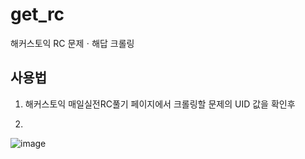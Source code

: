 # get_rc
해커스토익 RC 문제ㆍ해답 크롤링

## 사용법

1. 해커스토익 매일실전RC풀기 페이지에서 크롤링할 문제의 UID 값을 확인후

2. 

![image](https://user-images.githubusercontent.com/52159350/67146921-094f8500-f2cb-11e9-85f6-f7258a13dde6.png)


